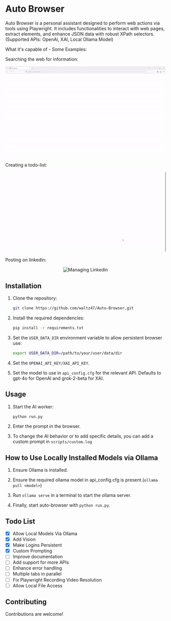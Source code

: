 # Auto Browser

Auto Browser is a personal assistant designed to perform web actions via tools using Playwright. It includes functionalities to interact with web pages, extract elements, and enhance JSON data with robust XPath selectors.
(Supported APIs: OpenAI, XAI, Local Ollama Model)

What it's capable of - Some Examples:

Searching the web for information:

<div align="center">
    <img src="docs/clips/browse.gif" width="600" alt="Searching the web">
</div>

Creating a todo-list:

<div align="center">
    <img src="docs/clips/todo.gif" width="600" alt="Creating To-do Lists">
</div>

Posting on linkedin:

<div align="center">
    <img src="docs/clips/lnkdin.gif" width="600" alt="Managing Linkedin">
</div>


## Installation

1. Clone the repository:
    ```sh
    git clone https://github.com/waltz47/Auto-Browser.git
    ```

2. Install the required dependencies:
    ```sh
    pip install -r requirements.txt
    ```

3. Set the `USER_DATA_DIR` environment variable to allow persistent browser use:
    ```sh
    export USER_DATA_DIR=/path/to/your/user/data/dir
    ```

4. Set the `OPENAI_API_KEY/XAI_API_KEY`.

5. Set the model to use in `api_config.cfg` for the relevant API. Defaults to gpt-4o for OpenAI and grok-2-beta for XAI.
   

## Usage

1. Start the AI worker:
    ```sh
    python run.py
    ```

2. Enter the prompt in the browser.

3. To change the AI behavior or to add specific details, you can add a custom prompt in `scripts/custom.log`

## How to Use Locally Installed Models via Ollama

1. Ensure Ollama is installed.
   
2. Ensure the required ollama model in api_config.cfg is present.(`ollama pull <model>`)

3. Run `ollama serve` in a terminal to start the ollama server.

4. Finally, start auto-browser with `python run.py`.
   
## Todo List

- [X] Allow Local Models Via Ollama
- [X] Add Vision
- [X] Make Logins Persistent
- [X] Custom Prompting
- [ ] Improve documentation
- [ ] Add support for more APIs
- [ ] Enhance error handling
- [ ] Multiple tabs in parallel
- [ ] Fix Playwright Recording Video Resolution
- [ ] Allow Local File Access

## Contributing

Contributions are welcome!